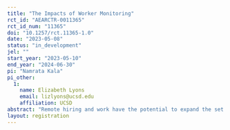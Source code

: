```yaml
---
title: "The Impacts of Worker Monitoring"
rct_id: "AEARCTR-0011365"
rct_id_num: "11365"
doi: "10.1257/rct.11365-1.0"
date: "2023-05-08"
status: "in_development"
jel: ""
start_year: "2023-05-10"
end_year: "2024-06-30"
pi: "Namrata Kala"
pi_other:
  1:
    name: Elizabeth Lyons
    email: lizlyons@ucsd.edu
    affiliation: UCSD
abstract: "Remote hiring and work have the potential to expand the set of labor market opportunities across geographies. We will use an online platform to study how worker input monitoring affects worker productivity and morale, and how this relationship varies by the reasons cited for monitoring."
layout: registration
---
```


